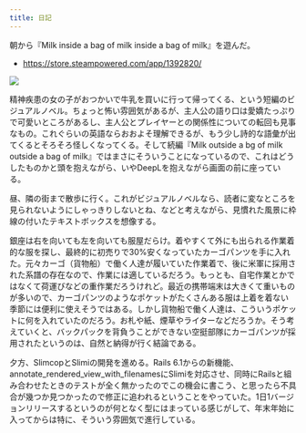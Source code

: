 ```yaml
---
title: 日記
---
```


朝から『Milk inside a bag of milk inside a bag of milk』を遊んだ。

- <https://store.steampowered.com/app/1392820/>

![](https://i.imgur.com/nBSKYjEh.png)

精神疾患の女の子がおつかいで牛乳を買いに行って帰ってくる、という短編のビジュアルノベル。ちょっと怖い雰囲気があるが、主人公の語り口は愛嬌たっぷりで可愛いところがあるし、主人公とプレイヤーとの関係性についての転回も見事なもの。これぐらいの英語ならおおよそ理解できるが、もう少し詩的な語彙が出てくるとそろそろ怪しくなってくる。そして続編『Milk outside a bg of milk outside a bag of milk』ではまさにそういうことになっているので、これはどうしたものかと頭を抱えながら、いやDeepLを抱えながら画面の前に座っている。

昼、隣の街まで散歩に行く。これがビジュアルノベルなら、読者に変なところを見られないようにしゃっきりしないとね、などと考えながら、見慣れた風景に枠線の付いたテキストボックスを想像する。

銀座は右を向いても左を向いても服屋だらけ。着やすくて外にも出られる作業着的な服を探し、最終的に初売りで30%安くなっていたカーゴパンツを手に入れた。元々カーゴ（貨物船）で働く人達が履いていた作業着で、後に米軍に採用された系譜の存在なので、作業には適しているだろう。もっとも、自宅作業とかではなくて荷運びなどの重作業だろうけれど。最近の携帯端末は大きくて重いものが多いので、カーゴパンツのようなポケットがたくさんある服は上着を着ない季節には便利に使えそうではある。しかし貨物船で働く人達は、こういうポケットに何を入れていたのだろう。お札や紙、煙草やライターなどだろうか。そう考えていくと、バックパックを背負うことができない空挺部隊にカーゴパンツが採用されたというのは、自然と納得が行く結論である。

夕方、SlimcopとSlimiの開発を進める。Rails 6.1からの新機能、annotate_rendered_view_with_filenamesにSlimiを対応させ、同時にRailsと組み合わせたときのテストが全く無かったのでこの機会に書こう、と思ったら不具合が幾つか見つかったので修正に追われるということをやっていた。1日1バージョンリリースするというのが何となく型にはまっている感じがして、年末年始に入ってからは特に、そういう雰囲気で進行している。
